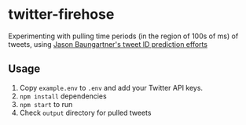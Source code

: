 # twitter-firehose

Experimenting with pulling time periods (in the region of 100s of ms) of tweets, using [Jason Baungartner's tweet ID prediction efforts](https://docs.google.com/document/d/1xVrPoNutyqTdQ04DXBEZW4ZW4A5RAQW2he7qIpTmG-M/)

## Usage

1. Copy `example.env` to `.env` and add your Twitter API keys.
2. `npm install` dependencies
3. `npm start` to run
4. Check `output` directory for pulled tweets
